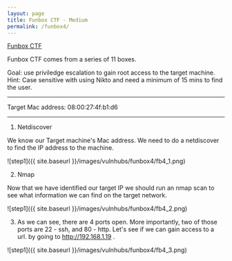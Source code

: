 ```yaml
---
layout: page
title: Funbox CTF - Medium
permalink: /funbox4/
---
```

[Funbox CTF](https://www.vulnhub.com/entry/funbox-ctf,546/)<br>

Funbox CTF comes from a series of 11 boxes. 

Goal: use priviledge escalation to gain root access to the target machine.
Hint: Case sensitive with using Nikto and need a minimum of 15 mins to find the user.
<hr>
Target Mac address: 08:00:27:4f:b1:d6
<hr>

1. Netdiscover

We know our Target machine's Mac address. We need to do a netdiscover to find the IP address to the machine. 

![step1]({{ site.baseurl }}/images/vulnhubs/funbox4/fb4_1.png)

2. Nmap

Now that we have identified our target IP we should run an nmap scan to see what information we can find on the target network. 

![step1]({{ site.baseurl }}/images/vulnhubs/funbox4/fb4_2.png)

3. As we can see, there are 4 ports open. More importantly, two of those ports are 22 - ssh, and 80 - http. Let's see if we can gain access to a url. by going to http://192.168.1.19 .

![step1]({{ site.baseurl }}/images/vulnhubs/funbox4/fb4_3.png)

 

